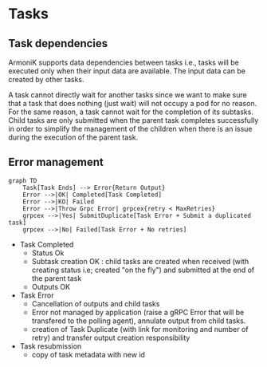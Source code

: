 # Tasks

## Task dependencies

ArmoniK supports data dependencies between tasks i.e., tasks will be executed only when their input data are available. The input data can be created by other tasks.

A task cannot directly wait for another tasks since we want to make sure that a task that does nothing (just wait) will not occupy a pod for no reason. For the same reason, a task cannot wait for the completion of its subtasks. Child tasks are only submitted when the parent task completes successfully in order to simplify the management of the children when there is an issue during the execution of the parent task.

## Error management

```mermaid
graph TD
    Task[Task Ends] --> Error{Return Output}
    Error -->|OK| Completed[Task Completed]
    Error -->|KO| Failed
    Error -->|Throw Grpc Error| grpcex{retry < MaxRetries}
    grpcex -->|Yes| SubmitDuplicate[Task Error + Submit a duplicated task]
    grpcex -->|No| Failed[Task Error + No retries]
```

- Task Completed
  - Status Ok
  - Subtask creation OK : child tasks are created when received (with creating status i.e; created "on the fly") and submitted at the end of the parent task
  - Outputs OK
- Task Error
  - Cancellation of outputs and child tasks
  - Error not managed by application (raise a gRPC Error that will be transfered to the polling agent), annulate output from child tasks.
  - creation of Task Duplicate (with link for monitoring and number of retry) and transfer output creation responsibility
- Task resubmission
  - copy of task metadata with new id
